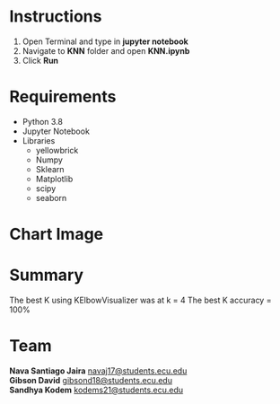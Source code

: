 # Instructions
1. Open Terminal and type in **jupyter notebook**
2. Navigate to **KNN** folder and open **KNN.ipynb**
3. Click **Run**

# Requirements
* Python 3.8
* Jupyter Notebook
* Libraries 
    * yellowbrick
    * Numpy
    * Sklearn
    * Matplotlib
    * scipy
    * seaborn


# Chart Image


# Summary 
The best K using KElbowVisualizer was at k = 4
The best K accuracy = 100%

# Team
**Nava Santiago Jaira**
navaj17@students.ecu.edu <br>
**Gibson David**
gibsond18@students.ecu.edu <br>
**Sandhya Kodem**
kodems21@students.ecu.edu
